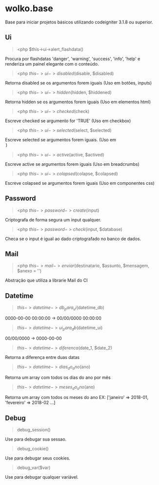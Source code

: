 # wolko.base
Base para iniciar projetos básicos utilizando codeigniter 3.1.8 ou superior.


Ui
---

> <php $this->ui->alert_flashdata()

Procura por flashdatas 'danger', 'warning', 'success', 'info', 'help' e renderiza um painel elegante com o conteúdo.

> <php $this->ui->disabled($disable, $disabled)

Retorna disabled se os argumentos forem iguais (Uso em botões, inputs)

> <php $this->ui->hidden($hidden, $hiddened)

Retorna hidden se os argumentos forem iguais (Uso em elementos html)

> <php $this->ui->checked($check)

Escreve checked se argumento for 'TRUE' (Uso em checkbox)

> <php $this->ui->selected($select, $selected)

Escreve selected se argumentos forem iguais. (Uso em <option>)

> <php $this->ui->active($active, $actived)

Escreve active se argumentos forem iguais (Uso em breadcrumbs)

> <php $this->ui->colapsed($colapse, $colapsed)

Escreve colapsed se argumentos forem iguais (Uso em componentes css)


Password
---

> <php $this->password->create($input)

Criptografa de forma segura um input qualquer.

> <php $this->password->check($input, $database)

Checa se o input é igual ao dado criptografado no banco de dados.


Mail
---

> <php $this->mail->enviar($destinatario, $assunto, $mensagem, $anexo = '')

Abstração que utiliza a librarie Mail do CI


Datetime
---

> $this->datetime->db_para_ui($datetime_db)

0000-00-00 00:00:00 -> 00/00/0000 00:00:00

> $this->datetime->ui_para_db($datetime_ui)

00/00/0000 -> 0000-00-00

> $this->datetime->diferenca($date_1, $date_2)

Retorna a diferença entre duas datas

> $this->datetime->dias_do_ano($ano)

Retorna um array com todos os dias do ano por mês

> $this->datetime->meses_do_ano($ano)

Retorna um array com todos os meses do ano EX: ['janeiro' => 2018-01, 'fevereiro' => 2018-02 ...]


Debug
---

> debug_session() 

Use para debugar sua sessao.

> debug_cookie() 

Use para debugar seus cookies.

> debug_var($var) 

Use para debugar qualquer variável.
